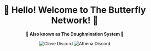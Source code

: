 <div align="center">
  <h1>🦋 Hello! Welcome to The Butterfly Network! 🦋</h1>
  <p><b>🍩 Also known as The Doughmination System 🍩</b></p>
  
  ![Clove Discord](https://status.butterfly-network.win/api/user/1025770042245251122?aboutMe=Founder+of+the+Butterfly+Network%E2%84%A2%0AWife+to+Zoey%0AGirlfriend+to+Eilza%0AMother+to+Aria%2C+Angel+%26+Nytrix&theme=nitroDark&primaryColor=aaff4e&accentColor=ff44da&width=350) ![Athena Discord](https://status.butterfly-network.win/api/user/1394668171415523351?aboutMe=Proud+syster+of+Clove+%28%40estrogenhrt%29%0AWriting+a+book...%0ALover+of+loud+tunes%2C+literature+%26+pixel+blocks%2C+just+a+trans+gamer+girl+vibing+through+the+chaos&theme=nitroDark&primaryColor=2770e3&accentColor=0e203d&width=350)
</div>
